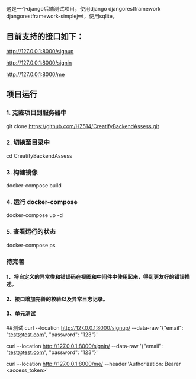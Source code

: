 这是一个django后端测试项目，使用django djangorestframework djangorestframework-simplejwt，使用sqlite。

## 目前支持的接口如下：
http://127.0.0.1:8000/signup

http://127.0.0.1:8000/signin

http://127.0.0.1:8000/me

## 项目运行
### 1. 克隆项目到服务器中
git clone https://github.com/HZ514/CreatifyBackendAssess.git

### 2. 切换至目录中
cd CreatifyBackendAssess

### 3. 构建镜像
docker-compose build

### 4. 运行 docker-compose
docker-compose up -d

### 5. 查看运行的状态
docker-compose ps

### 待完善
#### 1、将自定义的异常类和错误码在视图和中间件中使用起来，得到更友好的错误描述。
#### 2、接口增加完善的校验以及异常日志记录。
#### 3、单元测试


##测试
curl --location http://127.0.0.1:8000/signup/ --data-raw '{"email": "test@test.com", "password": "123"}'

curl --location http://127.0.0.1:8000/signin/ --data-raw '{"email": "test@test.com", "password": "123"}'

curl --location http://127.0.0.1:8000/me/ --header 'Authorization: Bearer <access_token>'